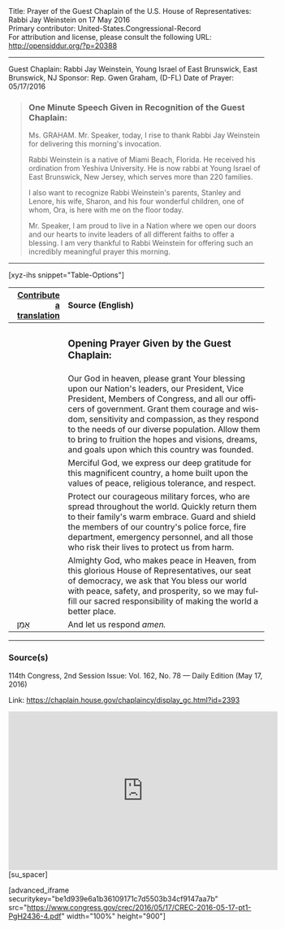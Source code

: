 <html>
<head></head>
<body>
Title: Prayer of the Guest Chaplain of the U.S. House of Representatives: Rabbi Jay Weinstein on 17 May 2016<br />
Primary contributor: United-States.Congressional-Record<br />
For attribution and license, please consult the following URL: <a href="http://opensiddur.org/?p=20388">http://opensiddur.org/?p=20388</a>
<p />
<hr />

Guest Chaplain: Rabbi Jay Weinstein, Young Israel of East Brunswick, East Brunswick, NJ
Sponsor: Rep. Gwen Graham, (D-FL)
Date of Prayer: 05/17/2016

<blockquote>
<h3>One Minute Speech Given in Recognition of the Guest Chaplain:</h3>
Ms. GRAHAM. Mr. Speaker, today, I rise to thank Rabbi Jay Weinstein for delivering this morning's invocation.

Rabbi Weinstein is a native of Miami Beach, Florida. He received his ordination from Yeshiva University. He is now rabbi at Young Israel of East Brunswick, New Jersey, which serves more than 220 families.

I also want to recognize Rabbi Weinstein's parents, Stanley and Lenore, his wife, Sharon, and his four wonderful children, one of whom, Ora, is here with me on the floor today.

Mr. Speaker, I am proud to live in a Nation where we open our doors and our hearts to invite leaders of all different faiths to offer a blessing. I am very thankful to Rabbi Weinstein for offering such an incredibly meaningful prayer this morning. 
</blockquote>

<hr />

[xyz-ihs snippet="Table-Options"]<table style="margin-left: auto; margin-right: auto;" class="draggable">
<thead><tr><th id="x" style="text-align: right;"><a href="/contributing/upload/">Contribute a translation</a></th><th style="text-align: left;">Source (English)</th></tr></thead>
<tbody>
<tr><td style="vertical-align:top;">
<div class="liturgy" lang="he">

</span></div></td>
 
<td style="vertical-align:top;">
<div class="english" lang="en">
<h3>Opening Prayer Given by the Guest Chaplain:</h3>
</div></td></tr>


<tr><td style="vertical-align:top;">
<div class="liturgy" lang="he">

</span></div></td>
 
<td style="vertical-align:top;">
<div class="english" lang="en">
Our God in heaven, 
please grant Your blessing 
upon our Nation's leaders, 
our President, 
Vice President, 
Members of Congress, 
and all our officers of government. 
Grant them courage and wisdom, 
sensitivity and compassion, 
as they respond to the needs 
of our diverse population. 
Allow them to bring to fruition 
the hopes and visions, 
dreams, and goals 
upon which this country was founded.
</div></td></tr>


<tr><td style="vertical-align:top;">
<div class="liturgy" lang="he">

</span></div></td>
 
<td style="vertical-align:top;">
<div class="english" lang="en">
Merciful God, 
we express our deep gratitude 
for this magnificent country, 
a home built upon 
the values of peace, 
religious tolerance, 
and respect.
</div></td></tr>


<tr><td style="vertical-align:top;">
<div class="liturgy" lang="he">

</span></div></td>
 
<td style="vertical-align:top;">
<div class="english" lang="en">
Protect our courageous military forces, 
who are spread throughout the world. 
Quickly return them 
to their family's warm embrace. 
Guard and shield the members of our country's 
police force, 
fire department, 
emergency personnel, 
and all those who risk their lives 
to protect us from harm.
</div></td></tr>


<tr><td style="vertical-align:top;">
<div class="liturgy" lang="he">

</span></div></td>
 
<td style="vertical-align:top;">
<div class="english" lang="en">
Almighty God, who makes peace in Heaven, 
from this glorious House of Representatives, 
our seat of democracy, 
we ask that You bless our world 
with peace, 
safety, 
and prosperity, 
so we may fulfill our sacred responsibility 
of making the world a better place.
</div></td></tr>


<tr><td style="vertical-align:top;">
<div class="liturgy" lang="he">
&nbsp;
אָמֵן׃
</span></div></td>
 
<td style="vertical-align:top;">
<div class="english" lang="en">
And let us respond 
<em>amen.</em>
</div></td></tr>
</tbody></table>

<hr />

<h3>Source(s)</h3>

114th Congress, 2nd Session
Issue: Vol. 162, No. 78 — Daily Edition (May 17, 2016)

Link: <a href="https://chaplain.house.gov/chaplaincy/display_gc.html?id=2393">https://chaplain.house.gov/chaplaincy/display_gc.html?id=2393</a>

<iframe width=530 height=312 src='https://www.c-span.org/video/standalone/?c4596677/rabbi-jay-weinstein-young-israel-east-brunswick-east-brunswick-jersey' allowfullscreen='allowfullscreen' frameborder=0></iframe>[su_spacer]

[advanced_iframe securitykey="be1d939e6a1b36109171c7d5503b34cf9147aa7b" src="https://www.congress.gov/crec/2016/05/17/CREC-2016-05-17-pt1-PgH2436-4.pdf" width="100%" height="900"]
</body>
</html>